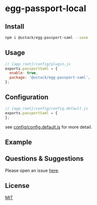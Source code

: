 # egg-passport-local

## Install

```bash
npm i @ustack/egg-passport-saml --save
```

## Usage

```js
// {app_root}/config/plugin.js
exports.passportSaml = {
  enable: true,
  package: '@ustack/egg-passport-saml',
};
```

## Configuration

```js
// {app_root}/config/config.default.js
exports.passportSaml = {
};
```

see [config/config.default.js](config/config.default.js) for more detail.

## Example

<!-- example here -->

## Questions & Suggestions

Please open an issue [here](https://github.com/unitedstack/egg-passport-saml/issues).

## License

[MIT](LICENSE)
